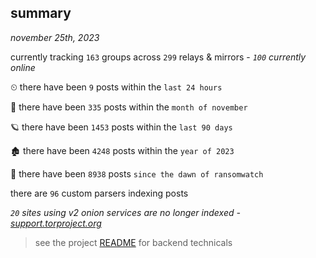 
## summary
_november 25th, 2023_

currently tracking `163` groups across `299` relays & mirrors - _`100` currently online_

⏲ there have been `9` posts within the `last 24 hours`

🦈 there have been `335` posts within the `month of november`

🪐 there have been `1453` posts within the `last 90 days`

🏚 there have been `4248` posts within the `year of 2023`

🦕 there have been `8938` posts `since the dawn of ransomwatch`

there are `96` custom parsers indexing posts

_`20` sites using v2 onion services are no longer indexed - [support.torproject.org](https://support.torproject.org/onionservices/v2-deprecation/)_

> see the project [README](https://github.com/joshhighet/ransomwatch#ransomwatch--) for backend technicals
